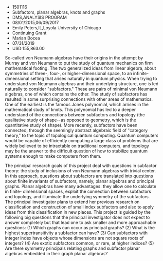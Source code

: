 
* 1501116
* Subfactors, planar algebras, knots and graphs
* DMS,ANALYSIS PROGRAM
* 08/01/2015,06/09/2017
* Emily Peters,IL,Loyola University of Chicago
* Continuing Grant
* Marian Bocea
* 07/31/2019
* USD 155,863.00

So-called von Neumann algebras have their origins in the attempt by Murray and
von Neumann to put the study of quantum mechanics on firm mathematical footing.
The two generalized ideas from linear algebra, about symmetries of three-,
four-, or higher-dimensional space, to an infinite-dimensional setting that
arises naturally in quantum physics. When trying to understand von Neumann
algebras and their underlying structure, one is led naturally to consider
"subfactors." These are pairs of minimal von Neumann algebras, one of which
contains the other. The study of subfactors has resulted in some surprising
connections with other areas of mathematics. One of the earliest is the famous
Jones polynomial, which arrises in the mathematical study of knots. This
polynomial has led to a deeper understand of the connections between subfactors
and topology (the qualitative study of shape--as opposed to geometry, which is
the quantitative study of shape). More recently, subfactors have been connected,
through the seemingly abstract algebraic field of "category theory," to the
topic of topological quantum computing. Quantum computers would be capable of
efficiently computing a large class of problems that are widely believed to be
intractable on traditional computers, and topology may be the answer to the
difficult question of how to stabilize quantum systems enough to make computers
from them.

The principal research goals of this project deal with questions in subfactor
theory: the study of inclusions of von Neumann algebras with trivial center. In
this approach, questions about subfactors are translated into questions about
finite invariants of subfactors, namely, planar algebras and principal graphs.
Planar algebras have many advantages: they allow one to calculate in finite-
dimensional spaces, exploit the connection between subfactors and topology, and
illuminate the underlying symmetry of the subfactors. The principal investigator
plans to extend her previous research on classification and construction of
small index subfactors and also to apply ideas from this classification in new
places. This project is guided by the following big questions that the principal
investigator does not expect to answer completely but that lead one to ask
smaller and more approachable questions: (1) Which graphs can occur as principal
graphs? (2) What is the highest supertransitivity a subfactor can have? (3) Can
subfactors with integer index have objects whose dimensions are not square roots
of integers? (4) Are exotic subfactors common, or rare, at higher indices? (5)
Are there symmetry principals relating graphs and subfactor planar algebras
embedded in their graph planar algebras?
